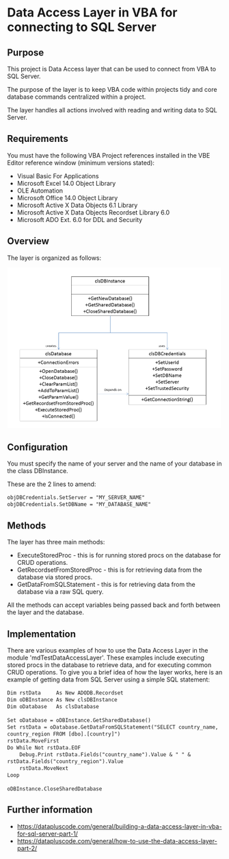 # Data Access Layer in VBA for connecting to SQL Server

## Purpose

This project is Data Access layer that can be used to connect from VBA to SQL Server.

The purpose of the layer is to keep VBA code within projects tidy and core database commands centralized within a project. 

The layer handles all actions involved with reading and writing data to SQL Server.


## Requirements

You must have the following VBA Project references installed in the VBE Editor reference window (minimum versions stated):

- Visual Basic For Applications
- Microsoft Excel 14.0 Object Library
- OLE Automation
- Microsoft Office 14.0 Object Library
- Microsoft Active X Data Objects 6.1 Library
- Microsoft Active X Data Objects Recordset Library 6.0
- Microsoft ADO Ext. 6.0 for DDL and Security


## Overview

The layer is organized as follows:

<img src=screenshots/DataAccessLayer.png width=500>


## Configuration

You must specify the name of your server and the name of your database in the class DBInstance. 

These are the 2 lines to amend:

    objDBCredentials.SetServer = "MY_SERVER_NAME"
    objDBCredentials.SetDBName = "MY_DATABASE_NAME"


## Methods

The layer has three main methods:

- ExecuteStoredProc - this is for running stored procs on the database for CRUD operations.
- GetRecordsetFromStoredProc - this is for retrieving data from the database via stored procs.
- GetDataFromSQLStatement - this is for retrieving data from the database via a raw SQL query.

All the methods can accept variables being passed back and forth between the layer and the database.


## Implementation

There are various examples of how to use the Data Access Layer in the module 'mdTestDataAccessLayer'. These examples include executing
stored procs in the database to retrieve data, and for executing common CRUD operations. To give you a brief idea of how the layer works, here is an
example of getting data from SQL Server using a simple SQL statement:

    Dim rstData     As New ADODB.Recordset
    Dim oDBInstance As New clsDBInstance
    Dim oDatabase   As clsDatabase
    
    Set oDatabase = oDBInstance.GetSharedDatabase()
    Set rstData = oDatabase.GetDataFromSQLStatement("SELECT country_name, country_region FROM [dbo].[country]")
    rstData.MoveFirst
    Do While Not rstData.EOF
        Debug.Print rstData.Fields("country_name").Value & " " & rstData.Fields("country_region").Value
        rstData.MoveNext
    Loop
    
    oDBInstance.CloseSharedDatabase


## Further information

- https://datapluscode.com/general/building-a-data-access-layer-in-vba-for-sql-server-part-1/
- https://datapluscode.com/general/how-to-use-the-data-access-layer-part-2/


